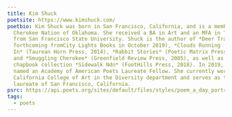 ```yaml
---
title: Kim Shuck
poetsite: https://www.kimshuck.com/
poetbio: Kim Shuck was born in San Francisco, California, and is a member of the
  Cherokee Nation of Oklahoma. She received a BA in Art and an MFA in Textiles
  from San Francisco State University. Shuck is the author of *Deer Trails*,
  forthcoming fromCity Lights Books in October 2019), *Clouds Running
  In* (Taurean Horn Press, 2014), *Rabbit Stories* (Poetic Matrix Press, 2013),
  and *Smuggling Cherokee* (Greenfield Review Press, 2005), as well as of the
  chapbook collection *Sidewalk Ndn* (FootHills Press, 2018). In 2019, Shuck was
  named an Academy of American Poets Laureate Fellow. She currently works at the
  California College of Art in the Diversity department and serves as the poet
  laureate of San Francisco, California.
psrc: https://api.poets.org/sites/default/files/styles/poem_a_day_portrait/public/images/biographies/kimshuck_newbioimage2019_photocreditdoug_salin_photography.png
tags:
  - poets
---
```

